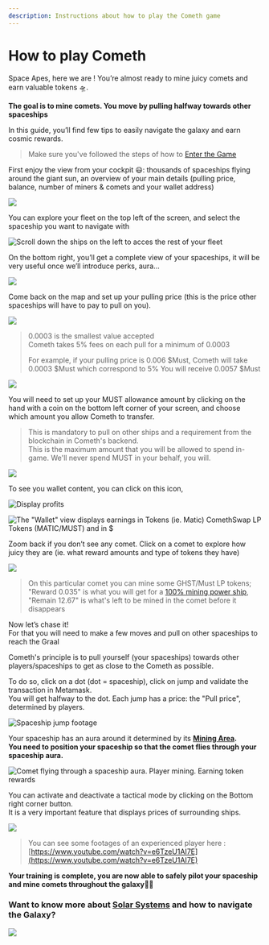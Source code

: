 ```yaml
---
description: Instructions about how to play the Cometh game
---
```


# How to play Cometh

Space Apes, here we are ! You’re almost ready to mine juicy comets and earn valuable tokens 🛸.   
  
**The goal is to mine comets. You move by pulling halfway towards other spaceships**

In this guide, you’ll find few tips to easily navigate the galaxy and earn cosmic rewards.

> Make sure you've followed the steps of how to [Enter the Game](cometh-bridge.md)

First enjoy the view from your cockpit 😃: thousands of spaceships flying around the giant sun, an overview of your main details \(pulling price, balance, number of miners & comets and your wallet address\)

![](../.gitbook/assets/217b003c89e504788e40169f3bdf9fe1.png)

You can explore your fleet on the top left of the screen, and select the spaceship you want to navigate with

![Scroll down the ships on the left to acces the rest of your fleet](../.gitbook/assets/ship-manager.jpg)

On the bottom right, you’ll get a complete view of your spaceships, it will be very useful once we’ll introduce perks, aura…

![](https://miro.medium.com/max/2880/1*t615scZyzKu-XuVHf7R-zg.png)

Come back on the map and set up your pulling price \(this is the price other spaceships will have to pay to pull on you\).

![](../.gitbook/assets/pull-price.jpg)

> 0.0003 is the smallest value accepted  
> Cometh takes 5% fees on each pull for a minimum of 0.0003
>
> For example, if your pulling price is 0.006 $Must, Cometh will take 0.0003 $Must which correspond to 5% You will receive 0.0057 $Must

![](../.gitbook/assets/inked0c8158a1e420906be6283106bfe27a0f_li.jpg)

You will need to set up your MUST allowance amount by clicking on the hand with a coin on the bottom left corner of your screen, and choose which amount you allow Cometh to transfer. 

> This is mandatory to pull on other ships and a requirement from the blockchain in Cometh's backend.  
> This is the maximum amount that you will be allowed to spend in-game. We'll never spend MUST in your behalf, you will.

![](../.gitbook/assets/unknown.png)

To see you wallet content, you can click on this icon,

![Display profits](../.gitbook/assets/inked0c8158a1e420906be6283106bfe27a0f_lwwi.jpg)

![The &quot;Wallet&quot; view displays earnings in Tokens \(ie. Matic\) ComethSwap LP Tokens \(MATIC/MUST\) and in $](../.gitbook/assets/fe3140cf6ed077bb5f8065b3f236a5d9.png)

Zoom back if you don’t see any comet. Click on a comet to explore how juicy they are \(ie. what reward amounts and type of tokens they have\)

![](../.gitbook/assets/e21442fb8f6083bae52b9959267bbd8f.png)

> On this particular comet you can mine some GHST/Must LP tokens; "Reward 0.035" is what you will get for a [100% mining power ship](../spaceships/spaceship-characteristics.md), "Remain 12.67" is what's left to be mined in the comet before it disappears

Now let’s chase it!   
For that you will need to make a few moves and pull on other spaceships to reach the Graal

Cometh's principle is to pull yourself \(your spaceships\) towards other players/spaceships to get as close to the Cometh as possible.

To do so, click on a dot \(dot = spaceship\), click on jump and validate the transaction in Metamask.  
You will get halfway to the dot. Each jump has a price: the "Pull price", determined by players.

![Spaceship jump footage](../.gitbook/assets/jumping.gif)

Your spaceship has an aura around it determined by its [**Mining Area**](../spaceships/spaceship-characteristics.md)**.  
You need to position your spaceship so that the comet flies through your spaceship aura.**

![Comet flying through a spaceship aura. Player mining. Earning token rewards](../.gitbook/assets/mining.gif)

You can activate and deactivate a tactical mode by clicking on the Bottom right corner button.   
It is a very important feature that displays prices of surrounding ships.

![](../.gitbook/assets/4bbb3e9ff8a036574da5247953b5755c.png)

> You can see some footages of an experienced player here : [https://www.youtube.com/watch?v=e6TzeU1AI7E](https://www.youtube.com/watch?v=e6TzeU1AI7E)

**Your training is complete, you are now able to safely pilot your spaceship and mine comets throughout the galaxy**👨‍🚀

### Want to know more about [Solar Systems](change-system-solars-todo.md) and how to navigate the Galaxy?

![](https://miro.medium.com/max/1600/0*6ygJ9zp9lCwnLx6U)

